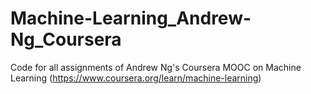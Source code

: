 # Machine-Learning_Andrew-Ng_Coursera
Code for all assignments of Andrew Ng's Coursera MOOC on Machine Learning (https://www.coursera.org/learn/machine-learning)
